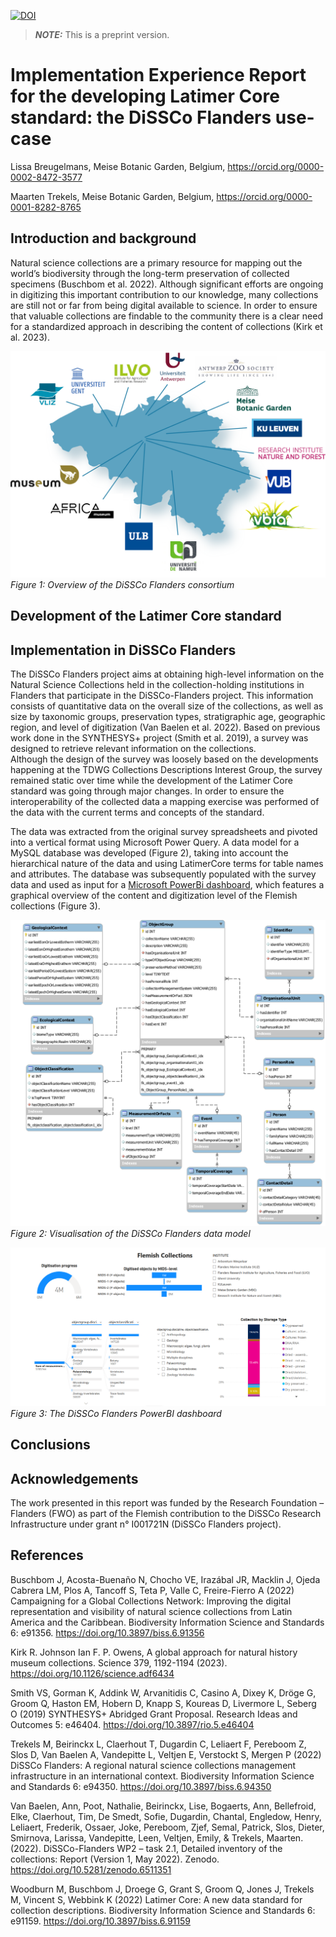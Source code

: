 [![DOI](https://zenodo.org/badge/674579084.svg)](https://zenodo.org/badge/latestdoi/674579084)

> **_NOTE:_**  This is a preprint version.

# Implementation Experience Report for the developing Latimer Core standard: the DiSSCo Flanders use-case

Lissa Breugelmans, Meise Botanic Garden, Belgium, https://orcid.org/0000-0002-8472-3577

Maarten Trekels, Meise Botanic Garden, Belgium, https://orcid.org/0000-0001-8282-8765

## Introduction and background
Natural science collections are a primary resource for mapping out the world’s biodiversity through the long-term preservation of collected specimens (Buschbom et al. 2022). Although significant efforts are ongoing in digitizing this important contribution to our knowledge, many collections are still not or far from being digital available to science.  In order to ensure that valuable collections are findable to the community there is a clear need for a standardized approach in describing the content of collections (Kirk et al. 2023). 

![DiSSCo Flanders map](./images/df_map.png)
*Figure 1: Overview of the DiSSCo Flanders consortium*

## Development of the Latimer Core standard

## Implementation in DiSSCo Flanders
The DiSSCo Flanders project aims at obtaining high-level information on the Natural Science Collections held in the collection-holding institutions in Flanders that participate in the DiSSCo-Flanders project. This information consists of quantitative data on the overall size of the collections, as well as size by taxonomic groups, preservation types, stratigraphic age, geographic region, and level of digitization (Van Baelen et al. 2022). Based on previous work done in the SYNTHESYS+ project (Smith et al. 2019), a survey was designed to retrieve relevant information on the collections.  
Although the design of the survey was loosely based on the developments happening at the TDWG Collections Descriptions Interest Group, the survey remained static over time while the development of the Latimer Core standard was going through major changes. In order to ensure the interoperability of the collected data a mapping exercise was performed of the data with the current terms and concepts of the standard.

The data was extracted from the original survey spreadsheets and pivoted into a vertical format using Microsoft Power Query. A data model for a MySQL database was developed (Figure 2), taking into account the hierarchical nature of the data and using LatimerCore terms for table names and attributes. The database was subsequently populated with the survey data and used as input for a [Microsoft PowerBi dashboard](https://app.powerbi.com/view?r=eyJrIjoiNTgyYmEyNWQtOGE2My00NWVkLTkyN2YtYzBjZDI4M2I2MDI1IiwidCI6ImQ4NjA5MTVlLWI4YmUtNGY3Yi04NmJlLWUxNzNjMTgyZWFhZiIsImMiOjl9), which features a graphical overview of the content and digitization level of the Flemish collections (Figure 3).

![Database Model](./images/database_model.png)
*Figure 2: Visualisation of the DiSSCo Flanders data model*

![DiSSCo Flanders dashboard](./images/dashboard.png)
*Figure 3: The DiSSCo Flanders PowerBI dashboard*

## Conclusions

## Acknowledgements
The work presented in this report was funded by the Research Foundation – Flanders (FWO) as part of the Flemish contribution to the DiSSCo Research Infrastructure under grant n° I001721N (DiSSCo Flanders project).


## References
Buschbom J, Acosta-Buenaño N, Chocho VE, Irazábal JR, Macklin J, Ojeda Cabrera LM, Plos A, Tancoff S, Teta P, Valle C, Freire-Fierro A (2022) Campaigning for a Global Collections Network: Improving the digital representation and visibility of natural science collections from Latin America and the Caribbean. Biodiversity Information Science and Standards 6: e91356. https://doi.org/10.3897/biss.6.91356 

Kirk R. Johnson Ian F. P. Owens, A global approach for natural history museum collections. Science 379, 1192-1194 (2023). https://doi.org/10.1126/science.adf6434 

Smith VS, Gorman K, Addink W, Arvanitidis C, Casino A, Dixey K, Dröge G, Groom Q, Haston EM, Hobern D, Knapp S, Koureas D, Livermore L, Seberg O (2019) SYNTHESYS+ Abridged Grant Proposal. Research Ideas and Outcomes 5: e46404. https://doi.org/10.3897/rio.5.e46404 

Trekels M, Beirinckx L, Claerhout T, Dugardin C, Leliaert F, Pereboom Z, Slos D, Van Baelen A, Vandepitte L, Veltjen E, Verstockt S, Mergen P (2022) DiSSCo Flanders: A regional natural science collections management infrastructure in an international context. Biodiversity Information Science and Standards 6: e94350. https://doi.org/10.3897/biss.6.94350 

Van Baelen, Ann, Poot, Nathalie, Beirinckx, Lise, Bogaerts, Ann, Bellefroid, Elke, Claerhout, Tim, De Smedt, Sofie, Dugardin, Chantal, Engledow, Henry, Leliaert, Frederik, Ossaer, Joke, Pereboom, Zjef, Semal, Patrick, Slos, Dieter, Smirnova, Larissa, Vandepitte, Leen, Veltjen, Emily, & Trekels, Maarten. (2022). DiSSCo-Flanders WP2 – task 2.1, Detailed inventory of the collections: Report (Version 1, May 2022). Zenodo. https://doi.org/10.5281/zenodo.6511351  

Woodburn M, Buschbom J, Droege G, Grant S, Groom Q, Jones J, Trekels M, Vincent S, Webbink K (2022) Latimer Core: A new data standard for collection descriptions. Biodiversity Information Science and Standards 6: e91159. https://doi.org/10.3897/biss.6.91159 

